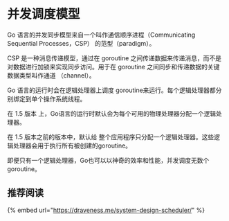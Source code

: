 # 并发调度模型

Go 语言的并发同步模型来自一个叫作通信顺序进程（Communicating Sequential Processes，CSP） 的范型（paradigm）。

CSP 是一种消息传递模型，通过在 goroutine 之间传递数据来传递消息，而不是对数据进行加锁来实现同步访问。用于在 goroutine 之间同步和传递数据的关键数据类型叫作通道 （channel）。

Go 语言的运行时会在逻辑处理器上调度 goroutine来运行。每个逻辑处理器都分别绑定到单个操作系统线程。

在 1.5 版本 上，Go语言的运行时默认会为每个可用的物理处理器分配一个逻辑处理器。

在 1.5 版本之前的版本中，默认给 整个应用程序只分配一个逻辑处理器。这些逻辑处理器会用于执行所有被创建的goroutine。

即便只有一个逻辑处理器，Go也可以以神奇的效率和性能，并发调度无数个goroutine。

## 推荐阅读

{% embed url="https://draveness.me/system-design-scheduler/" %}




